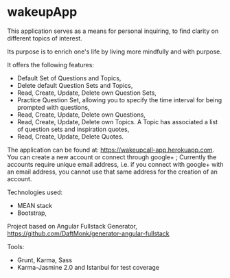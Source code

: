# wakeupApp
This application serves as a means for personal inquiring, to find clarity on different topics of interest. 

Its purpose is to enrich one's life by living more mindfully and with purpose. 

It offers the following features:
- Default Set of Questions and Topics,
- Delete default Question Sets and Topics,
- Read, Create, Update, Delete own Question Sets,
- Practice Question Set, allowing you to specify the time interval for being prompted with questions,
- Read, Create, Update, Delete own Questions,
- Read, Create, Update, Delete own Topics. A Topic has associated a list of question sets and inspiration quotes, 
- Read, Create, Update, Delete Quotes.

The application can be found at: https://wakeupcall-app.herokuapp.com. 
You can create a new account or connect through google+ ;
Currently the accounts require unique email address, i.e. if you connect with google+ with an email address, you cannot use that same address for the creation of an account.

Technologies used: 
- MEAN stack 
- Bootstrap, 

Project based on Angular Fullstack Generator, https://github.com/DaftMonk/generator-angular-fullstack

Tools: 
- Grunt, Karma, Sass
- Karma-Jasmine 2.0 and Istanbul for test coverage
